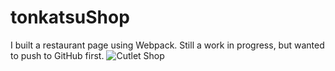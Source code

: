 # tonkatsuShop

I built a restaurant page using Webpack. Still a work in progress, but wanted to push to GitHub first.
![Cutlet Shop](https://user-images.githubusercontent.com/75948442/217134365-a69eefa5-9072-4180-9aab-3323715697b0.png)
